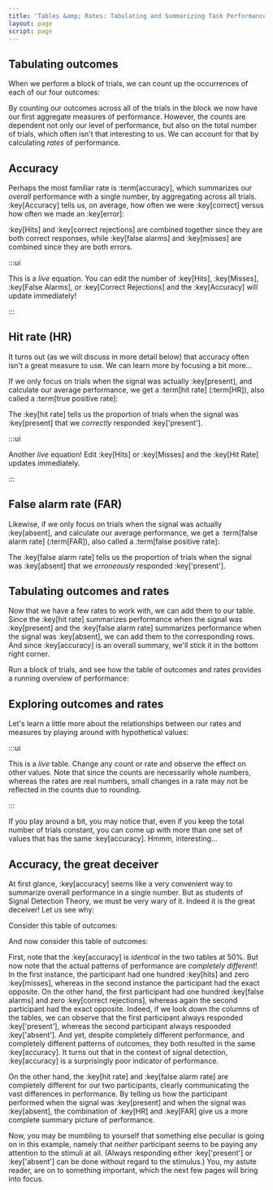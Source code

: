```yaml
---
title: 'Tables &amp; Rates: Tabulating and Summarizing Task Performance'
layout: page
script: page
---
```


## Tabulating outcomes

When we perform a block of trials, we can count up the occurrences of each of our four outcomes:

<sdt-example-human>
  <detectable-control coherence=".5" trials="10" run pause reset duration="1000"></detectable-control>
  <rdk-task coherence=".5" trials="10" duration="1000" wait="1000" iti="1000"></rdk-task>
  <detectable-response interactive trial feedback="outcome"></detectable-response>
  <detectable-table numeric hits="0" misses="0" false-alarms="0" correct-rejections="0"></detectable-table>
</sdt-example-human>

By counting our outcomes across all of the trials in the block we now have our first aggregate
measures of performance. However, the counts are dependent not only our level of performance, but
also on the total number of trials, which often isn't that interesting to us. We can account for
that by calculating *rates* of performance.

## Accuracy

Perhaps the most familiar rate is :term[accuracy], which summarizes our *overall* performance with a
single number, by aggregating across all trials. :key[Accuracy] tells us, on average, how often
we were :key[correct] versus how often we made an :key[error]:

<sdt-equation-hmfacr2acc></sdt-equation-hmfacr2acc>

:key[Hits] and :key[correct rejections] are combined together since they are both correct responses,
while :key[false alarms] and :key[misses] are combined since they are both errors.

<sdt-equation-hmfacr2acc numeric interactive hits="5" misses="5" false-alarms="5" correct-rejections="5"></sdt-equation-hmfacr2acc>

:::ui

This is a *live* equation. You can edit the number of :key[Hits], :key[Misses], :key[False Alarms],
or :key[Correct Rejections] and the :key[Accuracy] will update immediately!

:::

## Hit rate (HR)

It turns out (as we will discuss in more detail below) that accuracy often isn't a great measure to
use. We can learn more by focusing a bit more...

If we only focus on trials when the signal was actually :key[present], and calculate our average
performance, we get a :term[hit rate] (:term[HR]), also called a :term[true positive rate]:

<sdt-equation-hm2hr></sdt-equation-hm2hr>

The :key[hit rate] tells us the proportion of trials when the signal was :key[present] that we
*correctly* responded :key['present'].

<sdt-equation-hm2hr numeric interactive hits="5" misses="5"></sdt-equation-hm2hr>

:::ui

Another *live* equation! Edit :key[Hits] or :key[Misses] and the :key[Hit Rate] updates immediately.

:::

## False alarm rate (FAR)

Likewise, if we only focus on trials when the signal was actually :key[absent], and calculate our
average performance, we get a :term[false alarm rate] (:term[FAR]), also called a :term[false
positive rate]:

<sdt-equation-facr2far></sdt-equation-facr2far>

The :key[false alarm rate] tells us the proportion of trials when the signal was :key[absent] that
we *erroneously* responded :key['present'].

<sdt-equation-facr2far numeric interactive false-alarms="5" correct-rejections="5"></sdt-equation-facr2far>

## Tabulating outcomes and rates

Now that we have a few rates to work with, we can add them to our table. Since the :key[hit rate]
summarizes performance when the signal was :key[present] and the :key[false alarm rate] summarizes
performance when the signal was :key[absent], we can add them to the corresponding rows. And since
:key[accuracy] is an overall summary, we'll stick it in the bottom right corner.

Run a block of trials, and see how the table of outcomes and rates provides a running overview of
performance:

<sdt-example-human>
  <detectable-control coherence=".5" trials="10" run pause reset duration="1000"></detectable-control>
  <rdk-task coherence=".5" trials="10" duration="1000" wait="1000" iti="1000"></rdk-task>
  <detectable-response interactive trial feedback="outcome"></detectable-response>
  <detectable-table numeric summary="stimulusRates accuracy" hits="0" misses="0" false-alarms="0" correct-rejections="0">
    </detectable-table>
</sdt-example-human>

## Exploring outcomes and rates

Let's learn a little more about the relationships between our rates and measures by playing around
with hypothetical values:

<sdt-example-interactive>
  <detectable-table interactive numeric summary="stimulusRates accuracy"></detectable-table>
</sdt-example-interactive>

:::ui

This is a *live* table. Change any count or rate and observe the effect on other values. Note that
since the counts are necessarily whole numbers, whereas the rates are real numbers, small changes in
a rate may not be reflected in the counts due to rounding.

:::

If you play around a bit, you may notice that, even if you keep the total number of trials constant,
you can come up with more than one set of values that has the same :key[accuracy]. Hmmm,
interesting...

## Accuracy, the great deceiver

At first glance, :key[accuracy] seems like a very convenient way to summarize overall performance in
a single number. But as students of Signal Detection Theory, we must be very wary of it. Indeed
it is the great deceiver! Let us see why:

Consider this table of outcomes:

<sdt-example-interactive>
  <detectable-table numeric summary="stimulusRates accuracy" hits="100" misses="0" false-alarms="100" correct-rejections="0"></detectable-table>
</sdt-example-interactive>

And now consider this table of outcomes:

<sdt-example-interactive>
  <detectable-table numeric summary="stimulusRates accuracy" hits="0" misses="100" false-alarms="0" correct-rejections="100"></detectable-table>
</sdt-example-interactive>

First, note that the :key[accuracy] is *identical* in the two tables at 50%. But now note that the
actual patterns of performance are *completely different*! In the first instance, the participant
had one hundred :key[hits] and zero :key[misses], whereas in the second instance the participant had
the exact opposite. On the other hand, the first participant had one hundred :key[false alarms] and
zero :key[correct rejections], whereas again the second participant had the exact opposite. Indeed,
if we look down the columns of the tables, we can observe that the first participant always
responded :key['present'], whereas the second participant always responded :key['absent']. And yet,
despite completely different performance, and completely different patterns of outcomes, they both
resulted in the same :key[accuracy]. It turns out that in the context of signal detection,
:key[accuracy] is a surprisingly poor indicator of performance.

On the other hand, the :key[hit rate] and :key[false alarm rate] are completely different for our
two participants, clearly communicating the vast differences in performance. By telling us how the
participant performed when the signal was :key[present] and when the signal was :key[absent], the
combination of :key[HR] and :key[FAR] give us a more complete summary picture of performance.

Now, you may be mumbling to yourself that something else peculiar is going on in this example,
namely that *neither* participant seems to be paying any attention to the stimuli at all. (Always
responding either :key['present'] or :key['absent'] can be done without regard to the stimulus.)
You, my astute reader, are on to something important, which the next few pages will bring into
focus.
